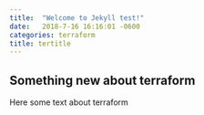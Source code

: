 ```yaml
---
title:  "Welcome to Jekyll test!"
date:   2018-7-16 16:16:01 -0600
categories: terraform
title: tertitle
---
```


## Something new about terraform

Here some text about terraform
